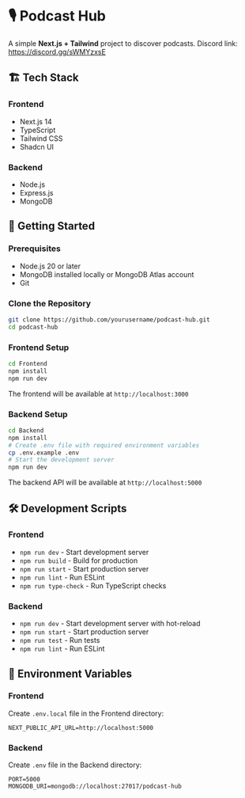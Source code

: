 # 🎙️ Podcast Hub

A simple **Next.js + Tailwind** project to discover podcasts.
Discord link: https://discord.gg/sWMYzxsE

## 🏗️ Tech Stack

### Frontend
- Next.js 14
- TypeScript
- Tailwind CSS
- Shadcn UI

### Backend
- Node.js
- Express.js
- MongoDB

## 🚀 Getting Started

### Prerequisites
- Node.js 20 or later
- MongoDB installed locally or MongoDB Atlas account
- Git

### Clone the Repository
```bash
git clone https://github.com/yourusername/podcast-hub.git
cd podcast-hub
```

### Frontend Setup
```bash
cd Frontend
npm install
npm run dev
```
The frontend will be available at `http://localhost:3000`

### Backend Setup
```bash
cd Backend
npm install
# Create .env file with required environment variables
cp .env.example .env
# Start the development server
npm run dev
```
The backend API will be available at `http://localhost:5000`

## 🛠️ Development Scripts

### Frontend
- `npm run dev` - Start development server
- `npm run build` - Build for production
- `npm run start` - Start production server
- `npm run lint` - Run ESLint
- `npm run type-check` - Run TypeScript checks

### Backend
- `npm run dev` - Start development server with hot-reload
- `npm run start` - Start production server
- `npm run test` - Run tests
- `npm run lint` - Run ESLint

## 📝 Environment Variables

### Frontend
Create `.env.local` file in the Frontend directory:
```env
NEXT_PUBLIC_API_URL=http://localhost:5000
```

### Backend
Create `.env` file in the Backend directory:
```env
PORT=5000
MONGODB_URI=mongodb://localhost:27017/podcast-hub
```


